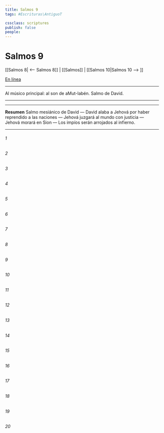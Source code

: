 ```yaml
---
title: Salmos 9
tags: #Escrituras\AntiguoT

cssclass: scriptures
publish: false
people:
---
```


# Salmos 9
[[Salmos 8| <-- Salmos 8]] | [[Salmos]] | [[Salmos 10|Salmos 10 --> ]]

[En línea](https://churchofjesuschrist.org/study/scriptures/ot/ps/9?lang=spa)

---
Al músico principal: al son de aMut-labén. Salmo de David.

---

---
__Resumen__
Salmo mesiánico de David — David alaba a Jehová por haber reprendido a las naciones — Jehová juzgará al mundo con justicia — Jehová morará en Sion — Los impíos serán arrojados al infierno.

---
###### 1 


###### 2 


###### 3 


###### 4 


###### 5 


###### 6 


###### 7 


###### 8 


###### 9 


###### 10 


###### 11 


###### 12 


###### 13 


###### 14 


###### 15 


###### 16 


###### 17 


###### 18 


###### 19 


###### 20 


